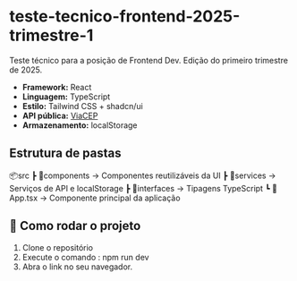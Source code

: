 # teste-tecnico-frontend-2025-trimestre-1
Teste técnico para a posição de Frontend Dev. Edição do primeiro trimestre de 2025.

- **Framework:** React 
- **Linguagem:** TypeScript
- **Estilo:** Tailwind CSS + shadcn/ui
- **API pública:** [ViaCEP](https://viacep.com.br)
- **Armazenamento:** localStorage

  
## Estrutura de pastas
📦src
 ┣ 📂components      → Componentes reutilizáveis da UI
 ┣ 📂services        → Serviços de API e localStorage
 ┣ 📂interfaces      → Tipagens TypeScript
 ┗ 📜App.tsx         → Componente principal da aplicação


## 🚀 Como rodar o projeto

1. Clone o repositório
2. Execute o comando : npm run dev
3. Abra o link no seu navegador.
